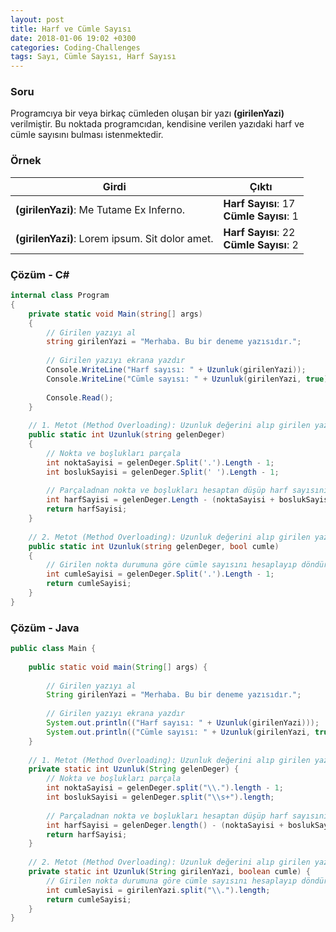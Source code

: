 ```yaml
---
layout: post
title: Harf ve Cümle Sayısı
date: 2018-01-06 19:02 +0300
categories: Coding-Challenges
tags: Sayı, Cümle Sayısı, Harf Sayısı
---
```

### Soru
Programcıya bir veya birkaç cümleden oluşan bir yazı **(girilenYazi)** verilmiştir. Bu noktada programcıdan, kendisine verilen yazıdaki harf ve cümle sayısını bulması istenmektedir.

### Örnek

| Girdi                                           | Çıktı                                        |
|-------------------------------------------------|----------------------------------------------|
| **(girilenYazi)**: Me Tutame Ex Inferno.        | **Harf Sayısı**: 17 <br> **Cümle Sayısı**: 1 |
| **(girilenYazi)**: Lorem ipsum. Sit dolor amet. | **Harf Sayısı**: 22 <br> **Cümle Sayısı**: 2 |

### Çözüm - C#
```csharp
internal class Program
{
    private static void Main(string[] args)
    {
        // Girilen yazıyı al
        string girilenYazi = "Merhaba. Bu bir deneme yazısıdır.";
 
        // Girilen yazıyı ekrana yazdır
        Console.WriteLine("Harf sayısı: " + Uzunluk(girilenYazi));
        Console.WriteLine("Cümle sayısı: " + Uzunluk(girilenYazi, true));
 
        Console.Read();
    }
 
    // 1. Metot (Method Overloading): Uzunluk değerini alıp girilen yazının harf sayısını hesapla
    public static int Uzunluk(string gelenDeger)
    {
        // Nokta ve boşlukları parçala
        int noktaSayisi = gelenDeger.Split('.').Length - 1;
        int boslukSayisi = gelenDeger.Split(' ').Length - 1;
 
        // Parçaladnan nokta ve boşlukları hesaptan düşüp harf sayısını döndür
        int harfSayisi = gelenDeger.Length - (noktaSayisi + boslukSayisi);
        return harfSayisi;
    }
 
    // 2. Metot (Method Overloading): Uzunluk değerini alıp girilen yazının harf sayısını hesapla
    public static int Uzunluk(string gelenDeger, bool cumle)
    {
        // Girilen nokta durumuna göre cümle sayısını hesaplayıp döndür
        int cumleSayisi = gelenDeger.Split('.').Length - 1;
        return cumleSayisi;
    }
}
```

### Çözüm - Java
```java
public class Main {
 
    public static void main(String[] args) {
 
        // Girilen yazıyı al
        String girilenYazi = "Merhaba. Bu bir deneme yazısıdır.";
 
        // Girilen yazıyı ekrana yazdır
        System.out.println(("Harf sayısı: " + Uzunluk(girilenYazi)));
        System.out.println(("Cümle sayısı: " + Uzunluk(girilenYazi, true)));
    }
 
    // 1. Metot (Method Overloading): Uzunluk değerini alıp girilen yazının harf sayısını hesapla
    private static int Uzunluk(String gelenDeger) {
        // Nokta ve boşlukları parçala
        int noktaSayisi = gelenDeger.split("\\.").length - 1;
        int boslukSayisi = gelenDeger.split("\\s+").length;
 
        // Parçaladnan nokta ve boşlukları hesaptan düşüp harf sayısını döndür
        int harfSayisi = gelenDeger.length() - (noktaSayisi + boslukSayisi);
        return harfSayisi;
    }
 
    // 2. Metot (Method Overloading): Uzunluk değerini alıp girilen yazının harf sayısını hesapla
    private static int Uzunluk(String girilenYazi, boolean cumle) {
        // Girilen nokta durumuna göre cümle sayısını hesaplayıp döndür
        int cumleSayisi = girilenYazi.split("\\.").length;
        return cumleSayisi;
    }
}
```